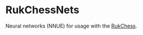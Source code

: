 # RukChessNets

Neural networks (NNUE) for usage with the [RukChess](https://github.com/Ilya-Ruk/RukChess).

